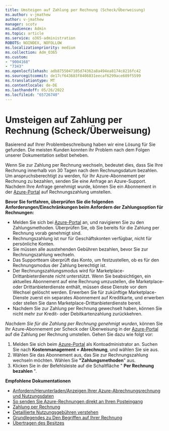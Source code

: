 ```yaml
---
title: Umsteigen auf Zahlung per Rechnung (Scheck/Überweisung)
ms.author: v-jmathew
author: v-jmathew
manager: scotv
ms.audience: Admin
ms.topic: article
ms.service: o365-administration
ROBOTS: NOINDEX, NOFOLLOW
ms.localizationpriority: medium
ms.collection: Adm_O365
ms.custom:
- "9004168"
- "7343"
ms.openlocfilehash: adb8755047105d74362a8a494ea8174c8216fc42
ms.sourcegitcommit: de17cf643683f8406831eecaf6299ace609f5599
ms.translationtype: MT
ms.contentlocale: de-DE
ms.lasthandoff: 05/26/2022
ms.locfileid: "65726740"
---
```

# <a name="switch-to-pay-by-invoice-chequewire-transfer"></a>Umsteigen auf Zahlung per Rechnung (Scheck/Überweisung)

Basierend auf Ihrer Problembeschreibung haben wir eine Lösung für Sie gefunden. Die meisten Kunden konnten ihr Problem nach dem Folgen unserer Dokumentation selbst beheben.

Wenn Sie zur Zahlung per Rechnung wechseln, bedeutet dies, dass Sie Ihre Rechnung innerhalb von 30 Tagen nach dem Rechnungsdatum bezahlen. Um anspruchsberechtigt zu werden, für Ihr Azure-Abonnement per Rechnung zu bezahlen, senden Sie eine Anfrage an Azure-Support. Nachdem Ihre Anfrage genehmigt wurde, können Sie ein Abonnement in der [Azure-Portal](https://portal.azure.com/) auf Rechnungszahlung umstellen.

**Bevor Sie fortfahren, überprüfen Sie die folgenden Anforderungen/Einschränkungen beim Anfordern der Zahlungsoption für Rechnungen:**

- Melden Sie sich bei [Azure-Portal](https://portal.azure.com/) an, und navigieren Sie zu den Zahlungsmethoden. Überprüfen Sie, ob Sie bereits für die Zahlung per Rechnung vorab genehmigt sind.
- Rechnungszahlung ist nur für Geschäftskonten verfügbar, nicht für persönliche Konten.
- Sie müssen alle ausstehenden Gebühren bezahlen, bevor Sie zur Rechnungszahlung wechseln.
- Das Supportteam überprüft das Konto, um festzustellen, ob es für den Rechnungsmodus der Zahlung berechtigt ist.
- Der Rechnungszahlungsmodus wird für Marketplace-Drittanbieterdienste nicht unterstützt. Wenn Sie beabsichtigen, ein aktuelles Abonnement auf eine Rechnung umzustellen, die Marketplace- oder Drittanbieterdienste enthält, müssen diese Dienste vor dem Wechsel gelöscht werden. Erwerben Sie für zukünftige Marketplace-Dienste zuerst ein separates Abonnement auf Kreditkarte, und erwerben oder stellen Sie dann Marketplace-Drittanbieterdienste bereit.
- Nachdem Sie zur Zahlung per Rechnung gewechselt haben, können Sie nicht mehr zur Kredit- oder Debitkartenzahlung zurückkehren.

*Nachdem Sie für die Zahlung per Rechnung genehmigt wurden*, können Sie Ihr Azure-Abonnement per Scheck oder Überweisung in der [Azure-Portal](https://portal.azure.com/) auf die Zahlung per Rechnung umstellen.
Gehen Sie dazu wie folgt vor:

1. Melden Sie sich beim [Azure-Portal](https://portal.azure.com/) als Kontoadministrator an. Suchen Sie nach **Kostenmanagement + Abrechnung**, und wählen Sie sie aus.
2. Wählen Sie das Abonnement aus, das Sie zur Rechnungszahlung wechseln möchten. Wählen Sie **"Zahlungsmethoden**" aus.
3. Klicken Sie in der Befehlsleiste auf die Schaltfläche " **Per Rechnung bezahlen** ".

**Empfohlene Dokumentationen**

- [Anfordern/Herunterladen/Anzeigen Ihrer Azure-Abrechnungsrechnung und Nutzungsdaten](https://docs.microsoft.com/azure/billing/billing-download-azure-invoice-daily-usage-date)
- [So senden Sie Azure-Rechnungen direkt an Ihren Posteingang](https://docs.microsoft.com/azure/billing/billing-download-azure-invoice-daily-usage-date)
- [Zahlung per Rechnung](https://docs.microsoft.com/azure/billing/billing-how-to-pay-by-invoice)
- [Detaillierte Nutzungsgebühren verstehen](https://docs.microsoft.com/azure/billing/billing-understand-your-bill)
- [Grundlegendes zu Den Begriffen auf Ihrer Rechnung](https://docs.microsoft.com/azure/billing/billing-understand-your-invoice)
- [Übertragen des Besitzes](https://docs.microsoft.com/azure/billing/billing-subscription-transfer)
